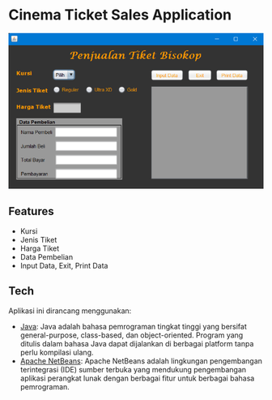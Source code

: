 # Cinema Ticket Sales Application

<p align="center"><img src="Picture.png" width="700px" alt="Tampilan Aplikasi"></a></p>

## Features

- Kursi
- Jenis Tiket
- Harga Tiket
- Data Pembelian
- Input Data, Exit, Print Data

## Tech

Aplikasi ini dirancang menggunakan:

- [Java](https://code.visualstudio.com/docs/editor/vscode-web): Java adalah bahasa pemrograman tingkat tinggi yang bersifat general-purpose, class-based, dan object-oriented. Program yang ditulis dalam bahasa Java dapat dijalankan di berbagai platform tanpa perlu kompilasi ulang.
- [Apache NetBeans](https://netbeans.apache.org/front/main/): Apache NetBeans adalah lingkungan pengembangan terintegrasi (IDE) sumber terbuka yang mendukung pengembangan aplikasi perangkat lunak dengan berbagai fitur untuk berbagai bahasa pemrograman.
